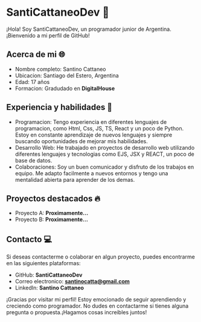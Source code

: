 # SantiCattaneoDev 👋

¡Hola! Soy SantiCattaneoDev, un programador junior de Argentina.¡Bienvenido a mi perfil de GitHub!

## Acerca de mi 🌐

- Nombre completo: Santino Cattaneo
- Ubicacion: Santiago del Estero, Argentina
- Edad: 17 años
- Formacion: Gradudado en **DigitalHouse**

## Experiencia y habilidades 🚀

- Programacion: Tengo experiencia en diferentes lenguajes de programacion, como Html, Css, JS, TS, React y un poco de Python. Estoy en constante aprendizaje de nuevos lenguajes y siempre buscando oportunidades de mejorar mis habilidades.
- Desarrollo Web: He trabajado en proyectos de desarrollo web utilizando diferentes lenguajes y tecnologias como EJS, JSX y REACT, un poco de base de datos.
- Colaboraciones: Soy un buen comunicador y disfruto de los trabajos en equipo. Me adapto facilmente a nuevos entornos y tengo una mentalidad abierta para aprender de los demas.

## Proyectos destacados 🔥

- Proyecto A: **Proximamente...**
- Proyecto B: **Proximamente...**

## Contacto 💻

Si deseas contacterme o colaborar en algun proyecto, puedes encontrarme en las siguientes plataformas:

- GitHub: **SantiCattaneoDev**
- Correo electronico: **santinocatta@gmail.com**
- LinkedIn: **Santino Cattaneo**

¡Gracias por visitar mi perfil! Estoy emocionado de seguir aprendiendo y creciendo como programador. No dudes en contactarme si tienes alguna pregunta o propuesta.¡Hagamos cosas increibles juntos!


<!--
**SantiCattaneoDev/SantiCattaneoDev** is a ✨ _special_ ✨ repository because its `README.md` (this file) appears on your GitHub profile.

Here are some ideas to get you started:

- 🔭 I’m currently working on ...
- 🌱 I’m currently learning ...
- 👯 I’m looking to collaborate on ...
- 🤔 I’m looking for help with ...
- 💬 Ask me about ...
- 📫 How to reach me: ...
- 😄 Pronouns: ...
- ⚡ Fun fact: ...
-->
